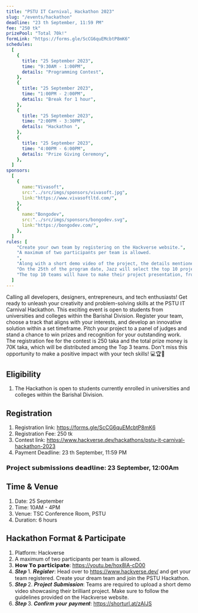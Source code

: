 ```yaml
---
title: "PSTU IT Carnival, Hackathon 2023"
slug: "/events/hackathon"
deadline: "23 th September, 11:59 PM"
fee: "250 tk"
prizePool: "Total 70k!"
formLink: "https://forms.gle/ScCG6quEMcbtP8mK6"
schedules:
  [
    {
      title: "25 September 2023",
      time: "9:30AM - 1:00PM",
      details: "Programming Contest",
    },
    {
      title: "25 September 2023",
      time: "1:00PM - 2:00PM",
      details: "Break for 1 hour",
    },
    {
      title: "25 September 2023",
      time: "2:00PM - 3:30PM",
      details: "Hackathon ",
    },
    {
      title: "25 September 2023",
      time: "4:00PM - 6:00PM",
      details: "Prize Giving Ceremony",
    },
  ]
sponsors:
  [
    {
      name:"Vivasoft",
      src:"../src/imgs/sponsors/vivasoft.jpg",
      link:"https://www.vivasoftltd.com/",
    },
    {
      name:"Bongodev",
      src:"../src/imgs/sponsors/bongodev.svg",
      link:"https://bongodev.com/",
    },
  ]
rules: [
    "Create your own team by registering on the Hackverse website.",
    "A maximum of two participants per team is allowed.
    ",
    "Along with a short demo video of the project, the details mentioned on the website must be submitted to the project.",
    "On the 25th of the program date, Jazz will select the top 10 projects for the next round. ",
    "The top 10 teams will have to make their project presentation, from which the judges will select the winning 3 teams.",
  ]
---
```


Calling all developers, designers, entrepreneurs, and tech enthusiasts! Get ready to unleash your creativity and problem-solving skills at the PSTU IT Carnival Hackathon. This exciting event is open to students from universities and colleges within the Barishal Division. Register your team, choose a track that aligns with your interests, and develop an innovative solution within a set timeframe. Pitch your project to a panel of judges and stand a chance to win prizes and recognition for your outstanding work. The registration fee for the contest is 250 taka and the total prize money is 70K taka, which will be distributed among the Top 3 teams. Don't miss this opportunity to make a positive impact with your tech skills! 💻🏆🚀

## Eligibility

1. The Hackathon is open to students currently enrolled in universities and colleges within the Barishal Division.

## Registration

1. Registration link: https://forms.gle/ScCG6quEMcbtP8mK6
2. Registration Fee: 250 tk
3. Contest link: https://www.hackverse.dev/hackathons/pstu-it-carnival-hackathon-2023
4. Payment Deadline: 23 th September, 11:59 PM

### 𝗣𝗿𝗼𝗷𝗲𝗰𝘁 𝘀𝘂𝗯𝗺𝗶𝘀𝘀𝗶𝗼𝗻𝘀 𝗱𝗲𝗮𝗱𝗹𝗶𝗻𝗲: 23 September, 12:00Am

## Time & Venue

1. Date: 25 September
2. Time: 10AM - 4PM
3. Venue: TSC Conference Room, PSTU
4. Duration: 6 hours

## Hackathon Format & Participate

1. Platform: Hackverse
2. A maximum of two participants per team is allowed.
3. 𝗛𝗼𝘄 𝗧𝗼 𝗽𝗮𝗿𝘁𝗶𝗰𝗶𝗽𝗮𝘁𝗲: https://youtu.be/hox8lA-cD00
4. 𝑺𝒕𝒆𝒑 1️. 𝑹𝒆𝒈𝒊𝒔𝒕𝒆𝒓: Head over to https://www.hackverse.dev/ and get your team registered. Create your dream team and join the PSTU Hackathon.
5. 𝑺𝒕𝒆𝒑 2. 𝑷𝒓𝒐𝒋𝒆𝒄𝒕 𝑺𝒖𝒃𝒎𝒊𝒔𝒔𝒊𝒐𝒏: Teams are required to upload a short demo video showcasing their brilliant project. Make sure to follow the guidelines provided on the Hackverse website.
6. 𝑺𝒕𝒆𝒑 3. 𝑪𝒐𝒏𝒇𝒊𝒓𝒎 𝒚𝒐𝒖𝒓 𝒑𝒂𝒚𝒎𝒆𝒏𝒕: https://shorturl.at/zAIJS
